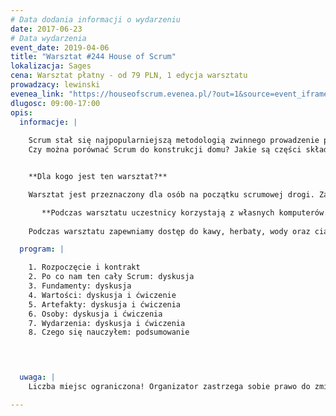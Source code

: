 ```yaml
---
# Data dodania informacji o wydarzeniu
date: 2017-06-23
# Data wydarzenia
event_date: 2019-04-06
title: "Warsztat #244 House of Scrum"
lokalizacja: Sages
cena: Warsztat płatny - od 79 PLN, 1 edycja warsztatu
prowadzacy: lewinski
evenea_link: "https://houseofscrum.evenea.pl/?out=1&source=event_iframe"
dlugosc: 09:00-17:00
opis:
  informacje: |
    
    Scrum stał się najpopularniejszą metodologią zwinnego prowadzenie projektów. Sami twórcy stwierdzają, że Scrum jest łatwy do zrozumienia i trudny do wprowadzenia. Zapewne znasz Scrum Guide, ale czy często do niego wracasz i jak go traktujesz? Jako biblię, całościowy i przemyślany framework czy półkę, z której wybiera się tylko bardziej interesujące fragmenty? 
    Czy można porównać Scrum do konstrukcji domu? Jakie są części składowe, jakie mają znaczenie i czy wszystkie są potrzebne? Czy można umeblować Scrum “po swojemu”? Czy to dom, który dzięki swojemu szkieletowi umożliwia zbudowanie efektywnych procesów, które pomogą zespołom efektywnie budować produkty? Przyjdź, rozmawiaj, doświadczaj i ucz się.   


    **Dla kogo jest ten warsztat?**

    Warsztat jest przeznaczony dla osób na początku scrumowej drogi. Zapraszamy SM, PO i programistów - osoby które chcą usystematyzować i ugruntować swoją wiedzę o Scrumie. Poprzez dyskusję podzielimy się swoimi doświadczeniami a dzięki praktycznym ćwiczeniom poznamy lub utrwalimy narzędzia i techniki, które można zastosować w życiu projektu i zespołu. 

       **Podczas warsztatu uczestnicy korzystają z własnych komputerów.**
    
    Podczas warsztatu zapewniamy dostęp do kawy, herbaty, wody oraz ciastek. W porze obiadowej zapewniamy pizzę w wersji mięsnej lub wegatariańskiej.

  program: |

    1. Rozpoczęcie i kontrakt
    2. Po co nam ten cały Scrum: dyskusja
    3. Fundamenty: dyskusja
    4. Wartości: dyskusja i ćwiczenie
    5. Artefakty: dyskusja i ćwiczenia
    6. Osoby: dyskusja i ćwiczenia
    7. Wydarzenia: dyskusja i ćwiczenia
    8. Czego się nauczyłem: podsumowanie


    

  uwaga: |
    Liczba miejsc ograniczona! Organizator zastrzega sobie prawo do zmiany lokalizacji wydarzenia oraz jego odwołania w przypadku niezgłoszenia się minimalnej liczby uczestników.

---
```


